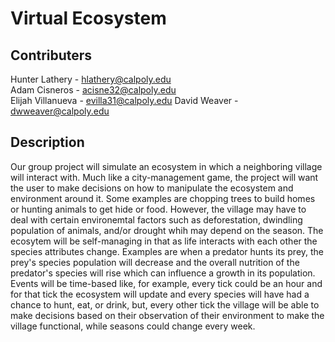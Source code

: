 # Virtual Ecosystem

## Contributers

Hunter Lathery - hlathery@calpoly.edu  
Adam Cisneros - acisne32@calpoly.edu  
Elijah Villanueva - evilla31@calpoly.edu
David Weaver - dwweaver@calpoly.edu

## Description

Our group project will simulate an ecosystem in which a neighboring village will interact with. Much like a city-management game, the project will want the user to make decisions on how to manipulate the ecosystem and environment around it. Some examples are chopping trees to build homes or hunting animals to get hide or food. However, the village may have to deal with certain environemtal factors such as deforestation, dwindling population of animals, and/or drought whih may depend on the season. The ecosytem will be self-managing in that as life interacts with each other the species attributes change. Examples are when a predator hunts its prey, the prey's species population will decrease and the overall nutrition of the predator's species will rise which can influence a growth in its population. Events will be time-based like, for example, every tick could be an hour and for that tick the ecosystem will update and every species will have had a chance to hunt, eat, or drink, but, every other tick the village will be able to make decisions based on their observation of their environment to make the village functional, while seasons could change every week.
